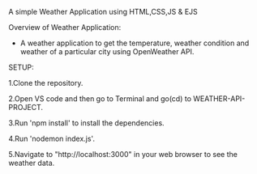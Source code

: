 A simple Weather Application using HTML,CSS,JS & EJS

Overview of Weather Application:
  
  - A weather application to get the temperature, weather condition and weather of a particular city using OpenWeather API.

SETUP:

1.Clone the repository.

2.Open VS code and then go to Terminal and go(cd) to WEATHER-API-PROJECT.

3.Run 'npm install' to install the dependencies.

4.Run 'nodemon index.js'.

5.Navigate to "http://localhost:3000" in your web browser to see the weather data.

